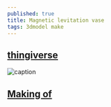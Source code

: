 ```yaml
---
published: true
title: Magnetic levitation vase
tags: 3dmodel make
---
```

## [thingiverse ](https://www.youtube.com/watch?v=PReFCGeL9M8)

![caption](https://cdn.thingiverse.com/assets/50/4d/45/53/fe/featured_preview_magnet.jpg)

## [Making of](https://www.youtube.com/watch?v=PReFCGeL9M8)
